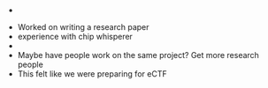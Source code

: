 +
- Worked on writing a research paper
- experience with chip whisperer
-
- Maybe have people work on the same project? Get more research people
-  This felt like we were preparing for eCTF